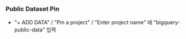 ### Public Dataset Pin

- "+ ADD DATA" / "Pin a project" / "Enter project name" 에 "bigquery-public-data" 입력
